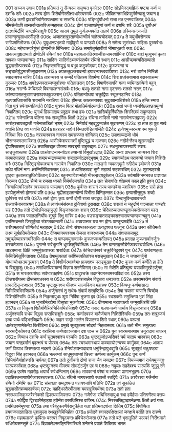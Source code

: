 001  सञ्जय उवाच
001a प्रतिघातं तु सैन्यस्य नामृष्यत वृकोदरः
001c सोऽभिनद्बाह्लिकं षष्ट्या कर्णं च दशभिः शरैः
002a तस्य द्रोणः शितैर्बाणैस्तीक्ष्णधारैरयस्मयैः
002c जीवितान्तमभिप्रेप्सुर्मर्मण्याशु जघान ह
003a कर्णो द्वादशभिर्बाणैरश्वत्थामा च सप्तभिः
003c षड्भिर्दुर्योधनो राजा तत एनमवाकिरत्
004a भीमसेनोऽपि तान्सर्वान्प्रत्यविध्यन्महाबलः
004c द्रोणं पञ्चाशतेषूणां कर्णं च दशभिः शरैः
005a दुर्योधनं द्वादशभिर्द्रौणिं चाष्टाभिराशुगैः
005c आरावं तुमुलं कुर्वन्नभ्यवर्तत तान्रणे
006a तस्मिन्सन्त्यजति प्राणान्मृत्युसाधारणीकृते
006c अजातशत्रुस्तान्योधान्भीमं त्रातेत्यचोदयत्
007a ते ययुर्भीमसेनस्य समीपममितौजसः
007c युयुधानप्रभृतयो माद्रीपुत्रौ च पाण्डवौ
008a ते समेत्य सुसंरब्धाः सहिताः पुरुषर्षभाः
008c महेष्वासवरैर्गुप्तं द्रोणानीकं बिभित्सवः
009a समापेतुर्महावीर्या भीमप्रभृतयो रथाः
009c तान्प्रत्यगृह्णादव्यग्रो द्रोणोऽपि रथिनां वरः
010a महाबलानतिरथान्वीरान्समरशोभिनः
010c बाह्यं मृत्युभयं कृत्वा तावकाः पाण्डवान्ययुः
011a सादिनः सादिनोऽभ्यघ्नंस्तथैव रथिनो रथान्
011c आसीच्छक्त्यसिसम्पातो युद्धमासीत्परश्वधैः
012a निकृष्टमसियुद्धं च बभूव कटुकोदयम्
012c कुञ्जराणां च सङ्घातैर्युद्धमासीत्सुदारुणम्
013a अपतत्कुञ्जरादन्यो हयादन्यस्त्ववाक्शिराः
013c नरो बाणेन निर्भिन्नो रथादन्यश्च मारिष
014a तत्रान्यस्य च सम्मर्दे पतितस्य विवर्मणः
014c शिरः प्रध्वंसयामास वक्षस्याक्रम्य कुञ्जरः
015a अपरेऽप्यपराञ्जघ्नुर्वारणाः पतितान्नरान्
015c विषाणैश्चावनिं गत्वा व्यभिन्दन्रथिनो बहून्
016a नरान्त्रैः केचिदपरे विषाणालग्नसंस्रवैः
016c बभ्रमुः शतशो नागा मृद्नन्तः शतशो नरान्
017a कांस्यायसतनुत्राणान्नराश्वरथकुञ्जरान्
017c पतितान्पोथयां चक्रुर्द्विपाः स्थूलनडानिव
018a गृध्रपत्राधिवासांसि शयनानि नराधिपाः
018c ह्रीमन्तः कालसम्पक्वाः सुदुःखान्यधिशेरते
019a हन्ति स्मात्र पिता पुत्रं रथेनाभ्यतिवर्तते
019c पुत्रश्च पितरं मोहान्निर्मर्यादमवर्तत
020a अक्षो भग्नो ध्वजश्छिन्नश्छत्रमुर्व्यां निपातितम्
020c युगार्धं छिन्नमादाय प्रदुद्राव तथा हयः
021a सासिर्बाहुर्निपतितः शिरश्छिन्नं सकुण्डलम्
021c गजेनाक्षिप्य बलिना रथः सञ्चूर्णितः क्षितौ
022a रथिना ताडितो नागो नाराचेनापतद्व्यसुः
022c सारोहश्चापतद्वाजी गजेनाताडितो भृशम्
023a निर्मर्यादं महद्युद्धमवर्तत सुदारुणम्
023c हा तात हा पुत्र सखे क्वासि तिष्ठ क्व धावसि
024a प्रहराहर जह्येनं स्मितक्ष्वेडितगर्जितैः
024c इत्येवमुच्चरन्त्यः स्म श्रूयन्ते विविधा गिरः
025a नरस्याश्वस्य नागस्य समसज्जत शोणितम्
025c उपाशाम्यद्रजो भौमं भीरून्कश्मलमाविशत्
026a आसीत्केशपरामर्शो मुष्टियुद्धं च दारुणम्
026c नखैर्दन्तैश्च शूराणमद्वीपे द्वीपमिच्छताम्
027a तत्राच्छिद्यत वीरस्य सखड्गो बाहुरुद्यतः
027c सधनुश्चापरस्यापि सशरः साङ्कुशस्तथा
028a प्राक्रोशदन्यमन्योऽत्र तथान्यो विमुखोऽद्रवत्
028c अन्यः प्राप्तस्य चान्यस्य शिरः कायादपाहरत्
029a शब्दमभ्यद्रवच्चान्यः शब्दादन्योऽद्रवद्भृशम्
029c स्वानन्योऽथ परानन्यो जघान निशितैः शरैः
030a गिरिशृङ्गोपमश्चात्र नाराचेन निपातितः
030c मातङ्गो न्यपतद्भूमौ नदीरोध इवोष्णगे
031a तथैव रथिनं नागः क्षरन्गिरिरिवारुजत्
031c अध्यतिष्ठत्पदा भूमौ सहाश्वं सहसारथिम्
032a शूरान्प्रहरतो दृष्ट्वा कृतास्त्रान्रुधिरोक्षितान्
032c बहूनप्याविशन्मोहो भीरून्हृदयदुर्बलान्
033a सर्वमाविग्नमभवन्न प्राज्ञायत किञ्चन
033c सैन्ये च रजसा ध्वस्ते निर्मर्यादमवर्तत
034a ततः सेनापतिः शीघ्रमयं काल इति ब्रुवन्
034c नित्याभित्वरितानेव त्वरयामास पाण्डवान्
035a कुर्वन्तः शासनं तस्य पाण्डवेया यशस्विनः
035c सरो हंसा इवापेतुर्घ्नन्तो द्रोणरथं प्रति
036a गृह्णीताद्रवतान्योन्यं विभीता विनिकृन्तत
036c इत्यासीत्तुमुलः शब्दो दुर्धर्षस्य रथं प्रति
037a ततो द्रोणः कृपः कर्णो द्रौणी राजा जयद्रथः
037c विन्दानुविन्दावावन्त्यौ शल्यश्चैनानवारयन्
038a ते त्वार्यधर्मसंरब्धा दुर्निवार्या दुरासदाः
038c शरार्ता न जहुर्द्रोणं पाञ्चालाः पाण्डवैः सह
039a ततो द्रोणोऽभिसङ्क्रुद्धो विसृजञ्शतशः शरान्
039c चेदिपाञ्चालपाण्डूनामकरोत्कदनं महत्
040a तस्य ज्यातलनिर्घोषः शुश्रुवे दिक्षु मारिष
040c वज्रसङ्घातसङ्काशस्त्रासयन्पाण्डवान्बहून्
041a एतस्मिन्नन्तरे जिष्णुर्हत्वा संशप्तकान्बली
041c अब्ययात्तत्र यत्र स्म द्रोणः पाण्डून्प्रमर्दति
042a तं शरौघमहावर्तं शोणितोदं महाह्रदम्
042c तीर्णः संशप्तकान्हत्वा प्रत्यदृश्यत फल्गुनः
043a तस्य कीर्तिमतो लक्ष्म सूर्यप्रतिमतेजसः
043c दीप्यमानमपश्याम तेजसा वानरध्वजम्
044a संशप्तकसमुद्रं तमुच्छोष्यास्त्रगभस्तिभिः
044c स पाण्डवयुगान्तार्कः कुरूनप्यभ्यतीतपत्
045a प्रददाह कुरून्सर्वानर्जुनः शस्त्रतेजसा
045c युगान्ते सर्वभूतानि धूमकेतुरिवोत्थितः
046a तेन बाणसहस्रौघैर्गजाश्वरथयोधिनः
046c ताड्यमानाः क्षितिं जग्मुर्मुक्तशस्त्राः शरार्दिताः
047a केचिदार्तस्वरं चक्रुर्विनेदुरपरे पुनः
047c पार्थबाणहताः केचिन्निपेतुर्विगतासवः
048a तेषामुत्पततां कांश्चित्पतितांश्च पराङ्मुखान्
048c न जघानार्जुनो योधान्योधव्रतमनुस्मरन्
049a ते विशीर्णरथाश्वेभाः प्रायशश्च पराङ्मुखाः
049c कुरवः कर्ण कर्णेति हा हेति च विचुक्रुशुः
050a तमाधिरथिराक्रन्दं विज्ञाय शरणैषिणाम्
050c मा भैष्टेति प्रतिश्रुत्य ययावभिमुखोऽर्जुनम्
051a स भारतरथश्रेष्ठः सर्वभारतहर्षणः
051c प्रादुश्चक्रे तदाग्नेयमस्त्रमस्त्रविदां वरः
052a तस्य दीप्तशरौघस्य दीप्तचापधरस्य च
052c शरौघाञ्शरजालेन विदुधाव धनञ्जयः
052e अस्त्रमस्त्रेण संवार्य प्राणदद्विसृजञ्शरान्
053a धृष्टद्युम्नश्च भीमश्च सात्यकिश्च महारथः
053c विव्यधुः कर्णमासाद्य त्रिभिस्त्रिभिरजिह्मगैः
054a अर्जुनास्त्रं तु राधेयः संवार्य शरवृष्टिभिः
054c तेषां त्रयाणां चापानि चिच्छेद विशिखैस्त्रिभिः
055a ते निकृत्तायुधाः शूरा निर्विषा भुजगा इव
055c रथशक्तीः समुत्क्षिप्य भृशं सिंहा इवानदन्
056a ता भुजाग्रैर्महावेगा विसृष्टा भुजगोपमाः
056c दीप्यमाना महाशक्त्यो जग्मुराधिरथिं प्रति
057a ता निकृत्य शितैर्बाणैस्त्रिभिस्त्रिभिरजिह्मगैः
057c ननाद बलवान्कर्णः पार्थाय विसृजञ्शरान्
058a अर्जुनश्चापि राधेयं विद्ध्वा सप्तभिराशुगैः
058c कर्णादवरजं बाणैर्जघान निशितैस्त्रिभिः
059a ततः शत्रुञ्जयं हत्वा पार्थः षड्भिरजिह्मगैः
059c जहार सद्यो भल्लेन विपाटस्य शिरो रथात्
060a पश्यतां धार्तराष्ट्राणामेकेनैव किरीटिना
060c प्रमुखे सूतपुत्रस्य सोदर्या निहतास्त्रयः
061a ततो भीमः समुत्पत्य स्वरथाद्वैनतेयवत्
061c वरासिना कर्णपक्षाञ्जघान दश पञ्च च
062a पुनः स्वरथमास्थाय धनुरादाय चापरम्
062c विव्याध दशभिः कर्णं सूतमश्वांश्च पञ्चभिः
063a धृष्टद्युम्नोऽप्यसिवरं चर्म चादाय भास्वरम्
063c जघान चन्द्रवर्माणं बृहत्क्षत्रं च पौरवम्
064a ततः स्वरथमास्थाय पाञ्चाल्योऽन्यच्च कार्मुकम्
064c आदाय कर्णं विव्याध त्रिसप्तत्या नदन्रणे
065a शैनेयोऽप्यन्यदादाय धनुरिन्द्रायुधद्युति
065c सूतपुत्रं चतुःषष्ट्या विद्ध्वा सिंह इवानदत्
066a भल्लभ्यां साधुमुक्ताभ्यां छित्त्वा कर्णस्य कार्मुकम्
066c पुनः कर्णं त्रिभिर्बाणैर्बाह्वोरुरसि चार्पयत्
067a ततो दुर्योधनो द्रोणो राजा चैव जयद्रथः
067c निमज्जमानं राधेयमुज्जह्रुः सात्यकार्णवात्
068a धृष्टद्युम्नश्च भीमश्च सौभद्रोऽर्जुन एव च
068c नकुलः सहदेवश्च सात्यकिं जुगुपू रणे
069a एवमेष महारौद्रः क्षयार्थं सर्वधन्विनाम्
069c तावकानां परेषां च त्यक्त्वा प्राणानभूद्रणः
070a पदातिरथनागाश्वैर्गजाश्वरथपत्तयः
070c रथिनो नागपत्त्यश्वै रथपत्ती रथद्विपैः
071a अश्वैरश्वा गजैर्नागा रथिनो रथिभिः सह
071c संसक्ताः समदृश्यन्त पत्तयश्चापि पत्तिभिः
072a एवं सुकलिलं युद्धमासीत्क्रव्यादहर्षणम्
072c महद्भिस्तैरभीतानां यमराष्ट्रविवर्धनम्
073a ततो हता नररथवाजिकुञ्जरैरनेकशो द्विपरथवाजिपत्तयः
073c गजैर्गजा रथिभिरुदायुधा रथा हयैर्हयाः पत्तिगणैश्च पत्तयः
074a रथैर्द्विपा द्विरदवरैर्महाहया हयैर्नरा वररथिभिश्च वाजिनः
074c निरस्तजिह्वादशनेक्षणाः क्षितौ क्षयं गताः प्रमथितवर्मभूषणाः
075a तथा परैर्बहुकरणैर्वरायुधैर्हता गताः प्रतिभयदर्शनाः क्षितिम्
075c विपोथिता हयगजपादताडिता भृशाकुला रथखुरनेमिभिर्हताः
076a प्रमोदने श्वापदपक्षिरक्षसां जनक्षये वर्तति तत्र दारुणे
076c महाबलास्ते कुपिताः परस्परं निषूदयन्तः प्रविचेरुरोजसा
077a ततो बले भृशलुलिते परस्परं निरीक्षमाणे रुधिरौघसम्प्लुते
077c दिवाकरेऽस्तङ्गिरिमास्थिते शनैरुभे प्रयाते शिबिराय भारत

